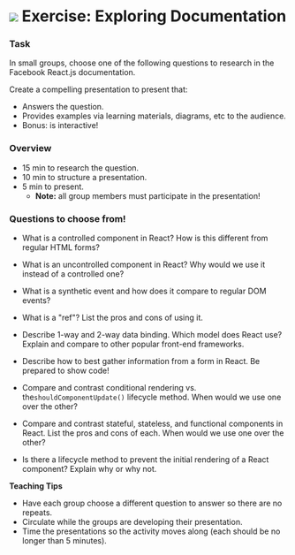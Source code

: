 # ![](https://ga-dash.s3.amazonaws.com/production/assets/logo-9f88ae6c9c3871690e33280fcf557f33.png) Exercise: Exploring Documentation



### Task
In small groups, choose one of the following questions to research in the Facebook React.js documentation.

Create a compelling presentation to present that:
- Answers the question.
- Provides examples via learning materials, diagrams, etc to the audience.
- Bonus: is interactive!

### Overview
- 15 min to research the question.
- 10 min to structure a presentation.
- 5 min to present.
  - **Note:** all group members must participate in the presentation!


### Questions to choose from!
- What is a controlled component in React? How is this different from regular HTML forms?

- What is an uncontrolled component in React? Why would we use it instead of a controlled one?

- What is a synthetic event and how does it compare to regular DOM events?

- What is a "ref"? List the pros and cons of using it.

- Describe 1-way and 2-way data binding. Which model does React use? Explain and compare to other popular front-end frameworks.

- Describe how to best gather information from a form in React. Be prepared to show code!

- Compare and contrast conditional rendering vs. the`shouldComponentUpdate()` lifecycle method. When would we use one over the other?

- Compare and contrast stateful, stateless, and functional components in React. List the pros and cons of each. When would we use one over the other?

- Is there a lifecycle method to prevent the initial rendering of a React component? Explain why or why not.


<aside class="notes">

**Teaching Tips**

- Have each group choose a different question to answer so there are no repeats.
- Circulate while the groups are developing their presentation.
- Time the presentations so the activity moves along (each should be no longer than 5 minutes). 


</aside>


